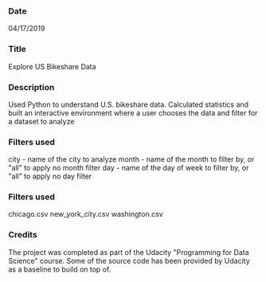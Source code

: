 ### Date
04/17/2019

### Title
Explore US Bikeshare Data

### Description
Used Python to understand U.S. bikeshare data. 
Calculated statistics and built an interactive environment where a user chooses the data and filter for a dataset to analyze

### Filters used
city - name of the city to analyze
month - name of the month to filter by, or "all" to apply no month filter
day - name of the day of week to filter by, or "all" to apply no day filter

### Filters used
chicago.csv
new_york_city.csv
washington.csv

### Credits
The project was completed as part of the Udacity "Programming for Data Science" course. Some of the source code has been provided by Udacity as a baseline to build on top of. 

